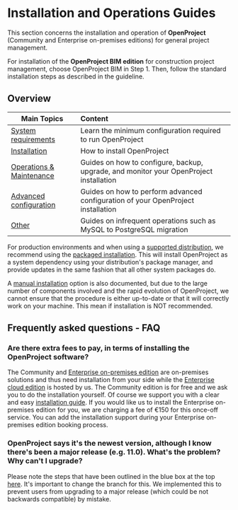 # Installation and Operations Guides

This section concerns the installation and operation of **OpenProject** (Community and Enterprise on-premises editions) for general project management.

For installation of the **OpenProject BIM edition** for construction project management, choose OpenProject BIM in Step 1. Then, follow the standard installation steps as described in the guideline.

## Overview

| Main Topics | Content |
| ----------- | :---------- |
| [System requirements](system-requirements) | Learn the minimum configuration required to run OpenProject |
| [Installation](installation/) | How to install OpenProject |
| [Operations & Maintenance](operation/) | Guides on how to configure, backup, upgrade, and monitor your OpenProject installation |
| [Advanced configuration](configuration/) | Guides on how to perform advanced configuration of your OpenProject installation |
| [Other](misc/) | Guides on infrequent operations such as MySQL to PostgreSQL migration |

For production environments and when using a [supported distribution](system-requirements), we recommend using the [packaged installation](installation/packaged/). This will install OpenProject as a system dependency using your distribution's package manager, and provide updates in the same fashion that all other system packages do.

A [manual installation](installation/manual) option is also documented, but due to the large number of components involved and the rapid evolution of OpenProject, we cannot ensure that the procedure is either up-to-date or that it will correctly work on your machine. This mean if installation is NOT recommended.

## Frequently asked questions - FAQ

### Are there extra fees to pay, in terms of installing the OpenProject software?

The Community and [Enterprise on-premises edition](https://www.openproject.org/enterprise-edition/) are on-premises solutions and thus need installation from your side while the [Enterprise cloud edition](https://www.openproject.org/hosting/) is hosted by us. The Community edition is for free and we ask you to do the installation yourself. Of course we support you with a clear and easy [installation guide](https://www.openproject.org/download-and-installation/). If you would like us to install the Enterprise on-premises edition for you, we are charging a fee of €150 for this once-off service. You can add the installation support during your Enterprise on-premises edition booking process.

### OpenProject says it's the newest version, although I know there's been a major release (e.g. 11.0). What's the problem? Why can't I upgrade?

Please note the steps that have been outlined in the blue box at the top [here](./operation/upgrading). It's important to change the branch for this.
We implemented this to prevent users from upgrading to a major release (which could be not backwards compatible) by mistake.